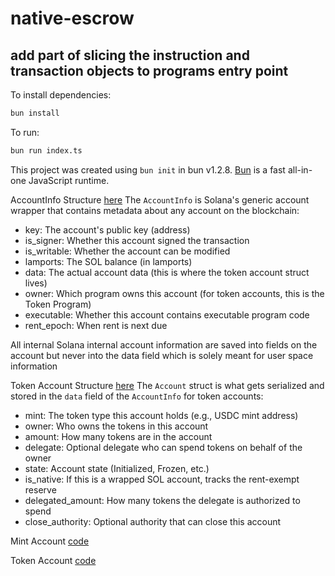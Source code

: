# native-escrow


## add part of slicing the instruction and transaction objects to programs entry point

To install dependencies:

```bash
bun install
```

To run:

```bash
bun run index.ts
```

This project was created using `bun init` in bun v1.2.8. [Bun](https://bun.sh) is a fast all-in-one JavaScript runtime.

AccountInfo Structure [here](https://docs.rs/solana-program/1.5.0/solana_program/account_info/struct.AccountInfo.html#structfield.data)
The `AccountInfo` is Solana's generic account wrapper that contains metadata about any account on the blockchain:

- key: The account's public key (address)
- is_signer: Whether this account signed the transaction
- is_writable: Whether the account can be modified
- lamports: The SOL balance (in lamports)
- data: The actual account data (this is where the token account struct lives)
- owner: Which program owns this account (for token accounts, this is the Token Program)
- executable: Whether this account contains executable program code
- rent_epoch: When rent is next due

All internal Solana internal account information are saved into fields on the account but never into the data field which is solely meant for user space information

Token Account Structure [here](https://github.com/solana-labs/solana-program-library/blob/80e29ef6b9a081d457849a2ca42db50d7da0e37e/token/program/src/state.rs#L86)
The `Account` struct is what gets serialized and stored in the `data` field of the `AccountInfo` for token accounts:

- mint: The token type this account holds (e.g., USDC mint address)
- owner: Who owns the tokens in this account
- amount: How many tokens are in the account
- delegate: Optional delegate who can spend tokens on behalf of the owner
- state: Account state (Initialized, Frozen, etc.)
- is_native: If this is a wrapped SOL account, tracks the rent-exempt reserve
- delegated_amount: How many tokens the delegate is authorized to spend
- close_authority: Optional authority that can close this account

Mint Account [code](https://github.com/solana-program/token/blob/6d18ff73b1dd30703a30b1ca941cb0f1d18c2b2a/program/src/state.rs#L16-L30)

Token Account [code](https://github.com/solana-program/token/blob/6d18ff73b1dd30703a30b1ca941cb0f1d18c2b2a/program/src/state.rs#L87-L108)
